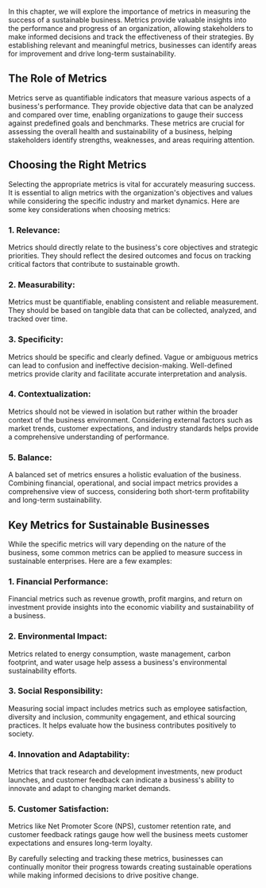 
In this chapter, we will explore the importance of metrics in measuring the success of a sustainable business. Metrics provide valuable insights into the performance and progress of an organization, allowing stakeholders to make informed decisions and track the effectiveness of their strategies. By establishing relevant and meaningful metrics, businesses can identify areas for improvement and drive long-term sustainability.

The Role of Metrics
-------------------

Metrics serve as quantifiable indicators that measure various aspects of a business's performance. They provide objective data that can be analyzed and compared over time, enabling organizations to gauge their success against predefined goals and benchmarks. These metrics are crucial for assessing the overall health and sustainability of a business, helping stakeholders identify strengths, weaknesses, and areas requiring attention.

Choosing the Right Metrics
--------------------------

Selecting the appropriate metrics is vital for accurately measuring success. It is essential to align metrics with the organization's objectives and values while considering the specific industry and market dynamics. Here are some key considerations when choosing metrics:

### 1. Relevance:

Metrics should directly relate to the business's core objectives and strategic priorities. They should reflect the desired outcomes and focus on tracking critical factors that contribute to sustainable growth.

### 2. Measurability:

Metrics must be quantifiable, enabling consistent and reliable measurement. They should be based on tangible data that can be collected, analyzed, and tracked over time.

### 3. Specificity:

Metrics should be specific and clearly defined. Vague or ambiguous metrics can lead to confusion and ineffective decision-making. Well-defined metrics provide clarity and facilitate accurate interpretation and analysis.

### 4. Contextualization:

Metrics should not be viewed in isolation but rather within the broader context of the business environment. Considering external factors such as market trends, customer expectations, and industry standards helps provide a comprehensive understanding of performance.

### 5. Balance:

A balanced set of metrics ensures a holistic evaluation of the business. Combining financial, operational, and social impact metrics provides a comprehensive view of success, considering both short-term profitability and long-term sustainability.

Key Metrics for Sustainable Businesses
--------------------------------------

While the specific metrics will vary depending on the nature of the business, some common metrics can be applied to measure success in sustainable enterprises. Here are a few examples:

### 1. Financial Performance:

Financial metrics such as revenue growth, profit margins, and return on investment provide insights into the economic viability and sustainability of a business.

### 2. Environmental Impact:

Metrics related to energy consumption, waste management, carbon footprint, and water usage help assess a business's environmental sustainability efforts.

### 3. Social Responsibility:

Measuring social impact includes metrics such as employee satisfaction, diversity and inclusion, community engagement, and ethical sourcing practices. It helps evaluate how the business contributes positively to society.

### 4. Innovation and Adaptability:

Metrics that track research and development investments, new product launches, and customer feedback can indicate a business's ability to innovate and adapt to changing market demands.

### 5. Customer Satisfaction:

Metrics like Net Promoter Score (NPS), customer retention rate, and customer feedback ratings gauge how well the business meets customer expectations and ensures long-term loyalty.

By carefully selecting and tracking these metrics, businesses can continually monitor their progress towards creating sustainable operations while making informed decisions to drive positive change.
